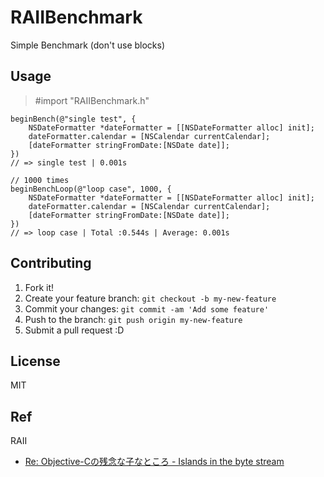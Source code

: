 # RAIIBenchmark

Simple Benchmark (don't use blocks)

## Usage

> #import "RAIIBenchmark.h"

    beginBench(@"single test", {
        NSDateFormatter *dateFormatter = [[NSDateFormatter alloc] init];
        dateFormatter.calendar = [NSCalendar currentCalendar];
        [dateFormatter stringFromDate:[NSDate date]];
    })
    // => single test | 0.001s

    // 1000 times
    beginBenchLoop(@"loop case", 1000, {
        NSDateFormatter *dateFormatter = [[NSDateFormatter alloc] init];
        dateFormatter.calendar = [NSCalendar currentCalendar];
        [dateFormatter stringFromDate:[NSDate date]];
    })
    // => loop case | Total :0.544s | Average: 0.001s

## Contributing

1. Fork it!
2. Create your feature branch: `git checkout -b my-new-feature`
3. Commit your changes: `git commit -am 'Add some feature'`
4. Push to the branch: `git push origin my-new-feature`
5. Submit a pull request :D

## License

MIT

## Ref

RAII

* [Re: Objective-Cの残念な子なところ - Islands in the byte stream](http://d.hatena.ne.jp/gfx/20121115/1352940841 "Re: Objective-Cの残念な子なところ - Islands in the byte stream")